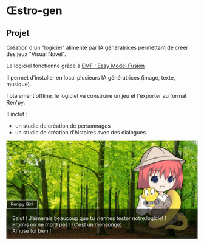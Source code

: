 # Œstro-gen


## Projet

Création d'un "logiciel" alimenté par IA génératrices permettant de créer des jeux "Visual Novel".

Le logiciel fonctionne grâce à [EMF : Easy Model Fusion](https://github.com/easy-model-fusion)


Il permet d'installer en local plusieurs IA génératrices (image, texte, musique).

Totalement offline, le logiciel va construire un jeu et l'exporter au format Ren'py.


Il inclut :  
- un studio de création de personnages
- un studio de création d'histoires avec des dialogues

![/images/Screen.png](Screen.png) 
